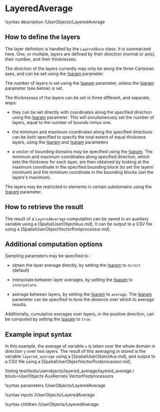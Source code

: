 # LayeredAverage

!syntax description /UserObjects/LayeredAverage

## How to define the layers

The layer definition is handled by the `LayeredBase` class. It is summarized here.
One, or multiple, layers are defined by their direction (normal or axis), their number,
and their thicknesses.

The direction of the layers currently may only be along the three Cartesian axes, and can be
set using the [!param](/UserObjects/LayeredAverage/direction) parameter.

The number of layers is set using the [!param](/UserObjects/LayeredAverage/num_layers) parameter,
unless the [!param](/UserObjects/LayeredAverage/bounds) parameter (see below) is set.

The thicknesses of the layers can be set in three different, and separate, ways:

- they can be set directly with coordinates along the specified direction using the
  [!param](/UserObjects/LayeredAverage/bounds) parameter. This will simultaneously set the number
  of layers, equal to the number of bounds minus one.

- the minimum and maximum coordinates along the specified directions can be both specified to specify
  the total extent of equal thickness layers, using the [!param](/UserObjects/LayeredAverage/direction_min)
  and [!param](/UserObjects/LayeredAverage/direction_max) parameters

- a vector of bounding domains may be specified using the [!param](/UserObjects/LayeredAverage/layer_bounding_block).
  The minimum and maximum coordinates along specified direction, which sets the thickness for each layer,
  are then obtained by looking at the maximum coordinate in the specified bounding block (to set the layers' minimum)
  and the minimum coordinate in the bounding blocks (set the layers's maximum).


The layers may be restricted to elements in certain subdomains using the
[!param](/UserObjects/LayeredAverage/block) parameter.

## How to retrieve the result

The result of a `LayeredAverage` computation can be saved in an auxiliary variable using a
[SpatialUserObjectAux.md]. It can be output to a CSV file using a [SpatialUserObjectVectorPostprocessor.md].

## Additional computation options

Sampling parameters may be specified to :

- obtain the layer average directly, by setting the [!param](/UserObjects/LayeredAverage/sample_type) to
  `direct` (default)

- interpolate between layer averages, by setting the [!param](/UserObjects/LayeredAverage/sample_type) to
  `interpolate`.

- average between layers, by setting the [!param](/UserObjects/LayeredAverage/sample_type) to
  `average`. The [!param](/UserObjects/LayeredAverage/average_radius) parameter can be specified
  to tune the distance over which to average results.


Additionally, cumulative averages over layers, in the positive direction, can be computed by setting
the [!param](/UserObjects/LayeredAverage/cumulative) to `true`.

## Example input syntax

In this example, the average of variable `u` is taken over the whole domain in direction `y` over
two layers. The result of this averaging in stored is the variable `layered_average` using a
[SpatialUserObjectAux.md], and output to a CSV file using a [SpatialUserObjectVectorPostprocessor.md].

!listing test/tests/userobjects/layered_average/layered_average.i block=UserObjects AuxKernels VectorPostprocessors

!syntax parameters /UserObjects/LayeredAverage

!syntax inputs /UserObjects/LayeredAverage

!syntax children /UserObjects/LayeredAverage

